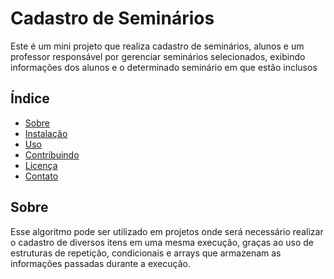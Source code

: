 # Cadastro de Seminários

Este é um mini projeto que realiza cadastro de seminários,  alunos e um professor responsável por gerenciar seminários selecionados, exibindo informações dos alunos e o determinado seminário em que estão inclusos

## Índice

- [Sobre](#sobre)
- [Instalação](#instalação)
- [Uso](#uso)
- [Contribuindo](#contribuindo)
- [Licença](#licença)
- [Contato](#contato)

## Sobre

Esse algoritmo pode ser utilizado em projetos onde será necessário realizar o cadastro de diversos itens em uma mesma execução, graças ao uso de estruturas de repetição, condicionais e arrays que armazenam as informações passadas durante a execução.

